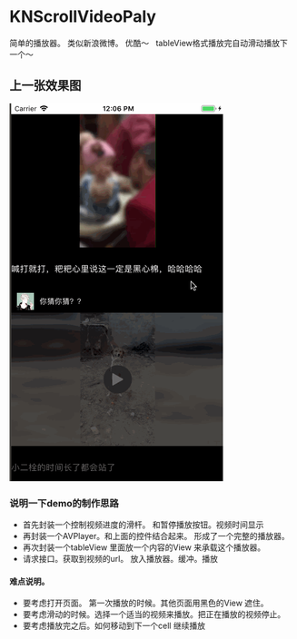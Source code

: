 # KNScrollVideoPaly
简单的播放器。 类似新浪微博。 优酷～   tableView格式播放完自动滑动播放下一个～   

## 上一张效果图

![](https://github.com/krystalName/KNScrollVideoPaly/blob/master/KNScrollVideoGif.gif)

### 说明一下demo的制作思路
+ 首先封装一个控制视频进度的滑杆。 和暂停播放按钮。视频时间显示
+ 再封装一个AVPlayer。和上面的控件结合起来。 形成了一个完整的播放器。
+ 再次封装一个tableView 里面放一个内容的View 来承载这个播放器。
+ 请求接口。获取到视频的url。 放入播放器。缓冲。播放

#### 难点说明。
+ 要考虑打开页面。 第一次播放的时候。其他页面用黑色的View 遮住。
+ 要考虑滑动的时候。选择一个适当的视频来播放。把正在播放的视频停止。
+ 要考虑播放完之后。如何移动到下一个cell 继续播放


